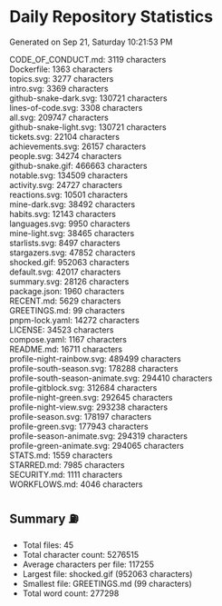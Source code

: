 # Daily Repository Statistics
Generated on Sep 21, Saturday 10:21:53 PM  

CODE_OF_CONDUCT.md: 3119 characters  
Dockerfile: 1363 characters  
topics.svg: 3277 characters  
intro.svg: 3369 characters  
github-snake-dark.svg: 130721 characters  
lines-of-code.svg: 3308 characters  
all.svg: 209747 characters  
github-snake-light.svg: 130721 characters  
tickets.svg: 22104 characters  
achievements.svg: 26157 characters  
people.svg: 34274 characters  
github-snake.gif: 466663 characters  
notable.svg: 134509 characters  
activity.svg: 24727 characters  
reactions.svg: 10501 characters  
mine-dark.svg: 38492 characters  
habits.svg: 12143 characters  
languages.svg: 9950 characters  
mine-light.svg: 38465 characters  
starlists.svg: 8497 characters  
stargazers.svg: 47852 characters  
shocked.gif: 952063 characters  
default.svg: 42017 characters  
summary.svg: 28126 characters  
package.json: 1960 characters  
RECENT.md: 5629 characters  
GREETINGS.md: 99 characters  
pnpm-lock.yaml: 14272 characters  
LICENSE: 34523 characters  
compose.yaml: 1167 characters  
README.md: 16711 characters  
profile-night-rainbow.svg: 489499 characters  
profile-south-season.svg: 178288 characters  
profile-south-season-animate.svg: 294410 characters  
profile-gitblock.svg: 312684 characters  
profile-night-green.svg: 292645 characters  
profile-night-view.svg: 293238 characters  
profile-season.svg: 178197 characters  
profile-green.svg: 177943 characters  
profile-season-animate.svg: 294319 characters  
profile-green-animate.svg: 294065 characters  
STATS.md: 1559 characters  
STARRED.md: 7985 characters  
SECURITY.md: 1111 characters  
WORKFLOWS.md: 4046 characters  

## Summary ⛽  
- Total files: 45  
- Total character count: 5276515  
- Average characters per file: 117255  
- Largest file: shocked.gif (952063 characters)  
- Smallest file: GREETINGS.md (99 characters)  
- Total word count: 277298  
